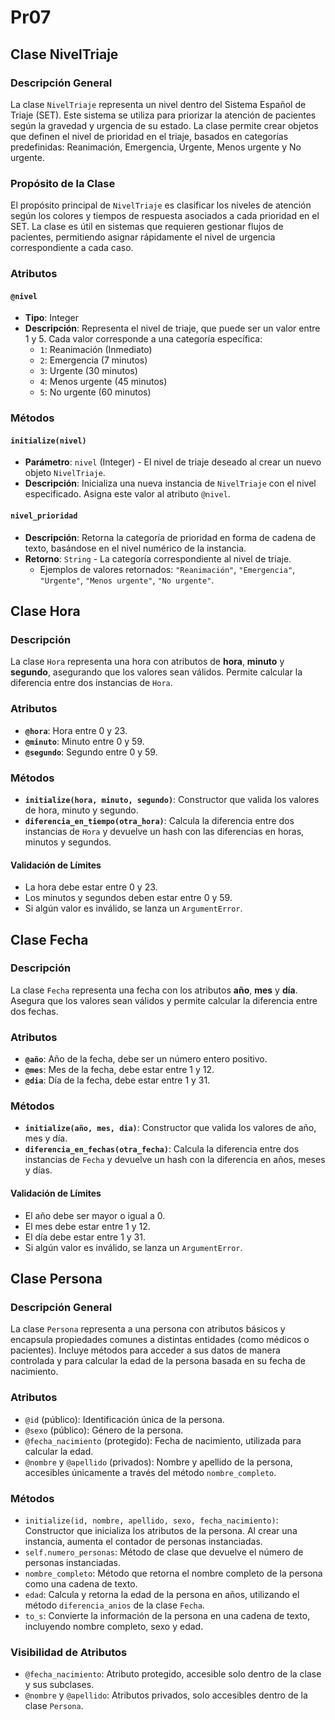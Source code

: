 # Pr07
 

## Clase NivelTriaje

### Descripción General

La clase `NivelTriaje` representa un nivel dentro del Sistema Español de Triaje (SET). Este sistema se utiliza para priorizar la atención de pacientes según la gravedad y urgencia de su estado. La clase permite crear objetos que definen el nivel de prioridad en el triaje, basados en categorías predefinidas: Reanimación, Emergencia, Urgente, Menos urgente y No urgente.

### Propósito de la Clase

El propósito principal de `NivelTriaje` es clasificar los niveles de atención según los colores y tiempos de respuesta asociados a cada prioridad en el SET. La clase es útil en sistemas que requieren gestionar flujos de pacientes, permitiendo asignar rápidamente el nivel de urgencia correspondiente a cada caso.

### Atributos

#### `@nivel`

- **Tipo**: Integer
- **Descripción**: Representa el nivel de triaje, que puede ser un valor entre 1 y 5. Cada valor corresponde a una categoría específica:
  - `1`: Reanimación (Inmediato)
  - `2`: Emergencia (7 minutos)
  - `3`: Urgente (30 minutos)
  - `4`: Menos urgente (45 minutos)
  - `5`: No urgente (60 minutos)

### Métodos

#### `initialize(nivel)`

- **Parámetro**: `nivel` (Integer) - El nivel de triaje deseado al crear un nuevo objeto `NivelTriaje`.
- **Descripción**: Inicializa una nueva instancia de `NivelTriaje` con el nivel especificado. Asigna este valor al atributo `@nivel`.

#### `nivel_prioridad`

- **Descripción**: Retorna la categoría de prioridad en forma de cadena de texto, basándose en el nivel numérico de la instancia.
- **Retorno**: `String` - La categoría correspondiente al nivel de triaje.
  - Ejemplos de valores retornados: `"Reanimación"`, `"Emergencia"`, `"Urgente"`, `"Menos urgente"`, `"No urgente"`.


## Clase Hora


### Descripción

La clase `Hora` representa una hora con atributos de **hora**, **minuto** y **segundo**, asegurando que los valores sean válidos. Permite calcular la diferencia entre dos instancias de `Hora`.

### Atributos

- **`@hora`**: Hora entre 0 y 23.
- **`@minuto`**: Minuto entre 0 y 59.
- **`@segundo`**: Segundo entre 0 y 59.

### Métodos

- **`initialize(hora, minuto, segundo)`**: Constructor que valida los valores de hora, minuto y segundo.
- **`diferencia_en_tiempo(otra_hora)`**: Calcula la diferencia entre dos instancias de `Hora` y devuelve un hash con las diferencias en horas, minutos y segundos.

#### Validación de Límites

- La hora debe estar entre 0 y 23.
- Los minutos y segundos deben estar entre 0 y 59.
- Si algún valor es inválido, se lanza un `ArgumentError`.

## Clase Fecha

### Descripción

La clase `Fecha` representa una fecha con los atributos **año**, **mes** y **día**. Asegura que los valores sean válidos y permite calcular la diferencia entre dos fechas.

### Atributos

- **`@año`**: Año de la fecha, debe ser un número entero positivo.
- **`@mes`**: Mes de la fecha, debe estar entre 1 y 12.
- **`@dia`**: Día de la fecha, debe estar entre 1 y 31.

### Métodos

- **`initialize(año, mes, dia)`**: Constructor que valida los valores de año, mes y día.
- **`diferencia_en_fechas(otra_fecha)`**: Calcula la diferencia entre dos instancias de `Fecha` y devuelve un hash con la diferencia en años, meses y días.

#### Validación de Límites

- El año debe ser mayor o igual a 0.
- El mes debe estar entre 1 y 12.
- El día debe estar entre 1 y 31.
- Si algún valor es inválido, se lanza un `ArgumentError`.


## Clase Persona

### Descripción General

La clase `Persona` representa a una persona con atributos básicos y encapsula propiedades comunes a distintas entidades (como médicos o pacientes). Incluye métodos para acceder a sus datos de manera controlada y para calcular la edad de la persona basada en su fecha de nacimiento.

### Atributos

- `@id` (público): Identificación única de la persona.
- `@sexo` (público): Género de la persona.
- `@fecha_nacimiento` (protegido): Fecha de nacimiento, utilizada para calcular la edad.
- `@nombre` y `@apellido` (privados): Nombre y apellido de la persona, accesibles únicamente a través del método `nombre_completo`.

### Métodos

- `initialize(id, nombre, apellido, sexo, fecha_nacimiento)`: Constructor que inicializa los atributos de la persona. Al crear una instancia, aumenta el contador de personas instanciadas.
- `self.numero_personas`: Método de clase que devuelve el número de personas instanciadas.
- `nombre_completo`: Método que retorna el nombre completo de la persona como una cadena de texto.
- `edad`: Calcula y retorna la edad de la persona en años, utilizando el método `diferencia_anios` de la clase `Fecha`.
- `to_s`: Convierte la información de la persona en una cadena de texto, incluyendo nombre completo, sexo y edad.

### Visibilidad de Atributos

- `@fecha_nacimiento`: Atributo protegido, accesible solo dentro de la clase y sus subclases.
- `@nombre` y `@apellido`: Atributos privados, solo accesibles dentro de la clase `Persona`.
